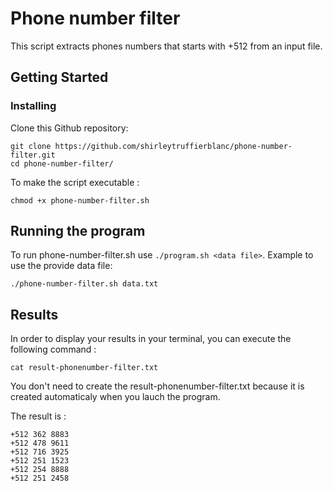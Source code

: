# Phone number filter
 
This script extracts phones numbers that starts with +512 from an input file.

## Getting Started

### Installing

Clone this Github repository:

```
git clone https://github.com/shirleytruffierblanc/phone-number-filter.git
cd phone-number-filter/
```

To make the script executable :

```
chmod +x phone-number-filter.sh
```

## Running the program

To run phone-number-filter.sh use `./program.sh <data file>`. Example to use the provide data file:
```
./phone-number-filter.sh data.txt
```

## Results

In order to display your results in your terminal, you can execute the following command :

```
cat result-phonenumber-filter.txt
```
You don't need to create the result-phonenumber-filter.txt because it is created automaticaly when you lauch the program. 

The result is :
```
+512 362 8883
+512 478 9611
+512 716 3925
+512 251 1523
+512 254 8888
+512 251 2458
```

